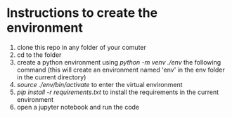 # Instructions to create the environment

1. clone this repo in any folder of your comuter
2. cd to the folder
4. create a python environment using _python -m venv ./env_ the following command (this will create an environment named 'env' in the env folder in the current directory)
6. _source ./env/bin/activate_ to enter the virtual environment
7. _pip install -r requirements.txt_ to install the requirements in the current environment
8. open a jupyter notebook and run the code
